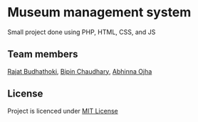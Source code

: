 # Museum management system
Small project done using PHP, HTML, CSS, and JS

## Team members
[Rajat Budhathoki](https://github.com/budhathokirajat), 
[Bipin Chaudhary](https://github.com/Bipin-11), 
[Abhinna Ojha](https://github.com/abhinnacsit18)

## License
Project is licenced under [MIT License](https://choosealicense.com/licenses/mit/)


